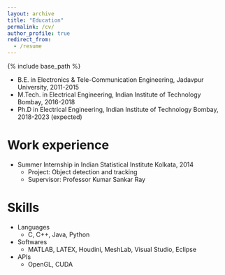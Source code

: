 ```yaml
---
layout: archive
title: "Education"
permalink: /cv/
author_profile: true
redirect_from:
  - /resume
---
```


{% include base_path %}

* B.E. in Electronics & Tele-Communication Engineering, Jadavpur University, 2011-2015
* M.Tech. in Electrical Engineering, Indian Institute of Technology Bombay, 2016-2018
* Ph.D in Electrical Engineering, Indian Institute of Technology Bombay, 2018-2023 (expected)

Work experience
======
* Summer Internship in Indian Statistical Institute Kolkata, 2014 
  * Project: Object detection and tracking
  * Supervisor: Professor Kumar Sankar Ray
  
Skills
======
* Languages 
  * C, C++, Java, Python
* Softwares
  * MATLAB, LATEX, Houdini, MeshLab, Visual Studio, Eclipse 
* APIs
  * OpenGL, CUDA